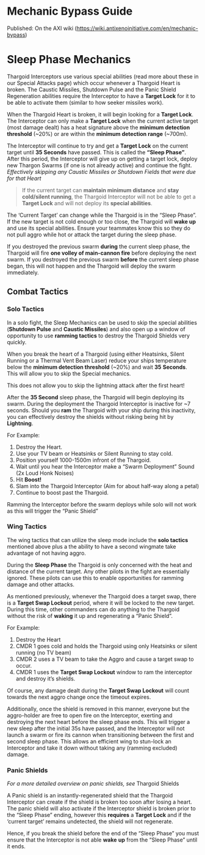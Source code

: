 # Mechanic Bypass Guide

Published: On the AXI wiki (https://wiki.antixenoinitiative.com/en/mechanic-bypass)

# Sleep Phase Mechanics

Thargoid Interceptors use various special abilities (read more about these in our Special Attacks page) which occur whenever a Thargoid Heart is broken. The Caustic Missiles, Shutdown Pulse and the Panic Shield Regeneration abilities require the Interceptor to have a **Target Lock** for it to be able to activate them (similar to how seeker missiles work).

When the Thargoid Heart is broken, it will begin looking for a **Target Lock**. The Interceptor can only make a **Target Lock** when the current active target (most damage dealt) has a heat signature above the **minimum detection threshold** (~20%) or are within the **minimum detection range** (~700m).

The Interceptor will continue to try and get a **Target Lock** on the current target until **35** **Seconds** have passed. This is called the **“Sleep Phase”**. After this period, the Interceptor will give up on getting a target lock, deploy new Thargon Swarms (if one is not already active) and continue the fight. *Effectively skipping any Caustic Missiles or Shutdown Fields that were due for that Heart*

> 
> If the current target can **maintain minimum distance** and **stay cold/silent running**, the Thargoid Interceptor will not be able to get a **Target Lock** and will not deploy its **special abilities**.

The ‘Current Target’ can change while the Thargoid is in the “Sleep Phase”. If the new target is not cold enough or too close, the Thargoid will **wake up** and use its special abilities. Ensure your teammates know this so they do not pull aggro while hot or attack the target during the sleep phase.

If you destroyed the previous swarm **during** the current sleep phase, the Thargoid will fire **one volley of main-cannon fire** before deploying the next swarm. If you destroyed the previous swarm **before** the current sleep phase began, this will not happen and the Thargoid will deploy the swarm immediately.

## Combat Tactics

### Solo Tactics

In a solo fight, the Sleep Mechanics can be used to skip the special abilities (**Shutdown Pulse** and **Caustic Missiles**) and also open up a window of opportunity to use **ramming tactics** to destroy the Thargoid Shields very quickly.

When you break the heart of a Thargoid (using either Heatsinks, Silent Running or a Thermal Vent Beam Laser) reduce your ships temperature below the **minimum detection threshold** (~20%) and wait **35** **Seconds**. This will allow you to skip the Special mechanics.

This does not allow you to skip the lightning attack after the first heart!

After the **35 Second** sleep phase, the Thargoid will begin deploying its swarm. During the deployment the Thargoid Interceptor is inactive for ~7 seconds. Should you **ram** the Thargoid with your ship during this inactivity, you can effectively destroy the shields without risking being hit by **Lightning**.

For Example:

1. Destroy the Heart.
2. Use your TV beam or Heatsinks or Silent Running to stay cold.
3. Position yourself 1000-1500m infront of the Thargoid.
4. Wait until you hear the Interceptor make a “Swarm Deployment” Sound (2x Loud Honk Noises)
5. Hit **Boost!**
6. Slam into the Thargoid Interceptor (Aim for about half-way along a petal)
7. Continue to boost past the Thargoid.

Ramming the Interceptor before the swarm deploys while solo will not work as this will trigger the “Panic Shield”

### Wing Tactics

The wing tactics that can utilize the sleep mode include the **solo tactics** mentioned above plus a the ability to have a second wingmate take advantage of not having aggro.

During the **Sleep Phase** the Thargoid is only concerned with the heat and distance of the current target. Any other pilots in the fight are essentially ignored. These pilots can use this to enable opportunities for ramming damage and other attacks.

As mentioned previously, whenever the Thargoid does a target swap, there is a **Target Swap Lockout** period, where it will be locked to the new target. During this time, other commanders can do anything to the Thargoid without the risk of **waking** it up and regenerating a “Panic Shield”.

For Example:

1. Destroy the Heart
2. CMDR 1 goes cold and holds the Thargoid using only Heatsinks or silent running (no TV beam)
3. CMDR 2 uses a TV beam to take the Aggro and cause a target swap to occur.
4. CMDR 1 uses the **Target Swap Lockout** window to ram the interceptor and destroy it’s shields.

Of course, any damage dealt during the **Target Swap Lockout** will count towards the next aggro change once the timeout expires.

Additionally, once the shield is removed in this manner, everyone but the aggro-holder are free to open fire on the Interceptor, exerting and destroying the next heart before the sleep phase ends. This will trigger a new sleep after the initial 35s have passed, and the Interceptor will not launch a swarm or fire its cannon when transitioning between the first and second sleep phase. This allows an efficient wing to stun-lock an Interceptor and take it down without taking any (ramming excluded) damage.

### Panic Shields

*For a more detailed overview on panic shields, see* Thargoid Shields

A Panic shield is an instantly-regenerated shield that the Thargoid Interceptor can create if the shield is broken too soon after losing a heart. The panic shield will also activate if the Interceptor shield is broken prior to the “Sleep Phase” ending, however this **requires** a **Target Lock** and if the ‘current target’ remains undetected, the shield will not regenerate.

Hence, if you break the shield before the end of the “Sleep Phase” you must ensure that the Interceptor is not able **wake** **up** from the “Sleep Phase” until it ends.